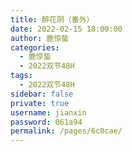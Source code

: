 ```yaml
---
title: 醉花阴（番外）
date: 2022-02-15 18:00:00
author: 鹿惊蛰
categories: 
  - 鹿惊蛰
  - 2022双节48H
tags: 
  - 2022双节48H
sidebar: false
private: true
username: jianxin
password: 061a94
permalink: /pages/6c0cae/
---
```


